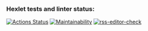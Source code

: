 ### Hexlet tests and linter status:
[![Actions Status](https://github.com/JS-Samurai/frontend-project-11/workflows/hexlet-check/badge.svg)](https://github.com/JS-Samurai/frontend-project-11/actions)
[![Maintainability](https://api.codeclimate.com/v1/badges/f7cfa69e998fa4d6bfb2/maintainability)](https://codeclimate.com/github/JS-Samurai/frontend-project-11/maintainability)
[![rss-editor-check](https://github.com/JS-NinjaNN/frontend-project-11/actions/workflows/rsseditor-check.yml/badge.svg)](https://github.com/JS-NinjaNN/frontend-project-11/actions/workflows/rsseditor-check.yml)